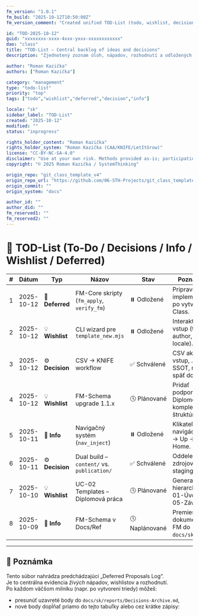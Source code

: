 ```yaml
---
fm_version: "1.0.1"
fm_build: "2025-10-12T10:50:00Z"
fm_version_comment: "Created unified TOD-List (todo, wishlist, decisions, info, deferred)."

id: "TOD-2025-10-12"
guid: "xxxxxxxx-xxxx-4xxx-yxxx-xxxxxxxxxxxx"
dao: "class"
title: "TOD-List – Central backlog of ideas and decisions"
description: "Zjednotený zoznam úloh, nápadov, rozhodnutí a odložených návrhov pre GitHub Class Template a FM-Core integráciu."

author: "Roman Kazička"
authors: ["Roman Kazička"]

category: "management"
type: "todo-list"
priority: "top"
tags: ["todo","wishlist","deferred","decision","info"]

locale: "sk"
sidebar_label: "TOD-List"
created: "2025-10-12"
modified: ""
status: "inprogress"

rights_holder_content: "Roman Kazička"
rights_holder_system: "Roman Kazička (CAA/KNIFE/LetItGrow)"
license: "CC-BY-NC-SA-4.0"
disclaimer: "Use at your own risk. Methods provided as-is; participation is voluntary and context-aware."
copyright: "© 2025 Roman Kazička / SystemThinking"

origin_repo: "git_class_template_v4"
origin_repo_url: "https://github.com/06-STH-Projects/git_class_template_v4"
origin_commit: ""
origin_system: "docs"

author_id: ""
author_did: ""
fm_reserved1: ""
fm_reserved2: ""
---
```


# 🧭 TOD-List (To-Do / Decisions / Info / Wishlist / Deferred)

| # | Dátum | Typ | Názov | Stav | Poznámka |
|---|--------|------|--------|--------|-----------|
| 1 | 2025-10-12 | 🧩 **Deferred** | FM-Core skripty (`fm_apply`, `verify_fm`) | ⏸️ Odložené | Pripravené, implementácia po vytvorení Class. |
| 2 | 2025-10-12 | 💡 **Wishlist** | CLI wizard pre `template_new.mjs` | ⏸️ Odložené | Interaktívny vstup (title, author, locale). |
| 3 | 2025-10-12 | ⚙️ **Decision** | CSV → KNIFE workflow | ✅ Schválené | CSV ako vstup, .md ako SSOT, report späť do CSV. |
| 4 | 2025-10-12 | 💡 **Wishlist** | FM-Schema upgrade 1.1.x | 🕓 Plánované | Pridať podporu pre Diplomové a komplexné štruktúry. |
| 5 | 2025-10-11 | 💬 **Info** | Navigačný systém (`nav_inject`) | ⏸️ Odložené | Klikateľná navigácia Top → Up → Home. |
| 6 | 2025-10-11 | ⚙️ **Decision** | Dual build – `content/` vs. `publication/` | ✅ Schválené | Oddelenie zdrojov a stagingu. |
| 7 | 2025-10-10 | 💡 **Wishlist** | UC-02 Templates – Diplomová práca | 🕓 Plánované | Generator hierarchie 01-Úvod → 05-Záver. |
| 8 | 2025-10-09 | 💬 **Info** | FM-Schema v Docs/Ref | 🕓 Naplánované | Premiestniť dokumentáciu FM do `docs/sk/ref`. |

---

## 🧠 Poznámka
Tento súbor nahrádza predchádzajúci „Deferred Proposals Log“.  
Je to centrálna evidencia *živých* nápadov, wishlistov a rozhodnutí.  
Po každom väčšom milníku (napr. po vytvorení triedy) môžeš:
- presunúť uzavreté body do `docs/sk/reports/Decisions-Archive.md`,
- nové body dopĺňať priamo do tejto tabuľky alebo cez krátke zápisy: